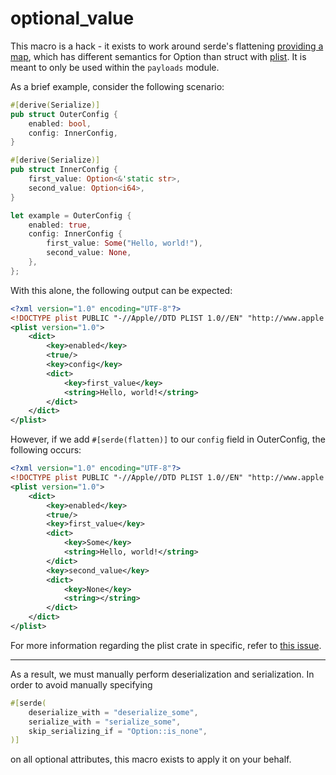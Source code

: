 # optional_value

This macro is a hack - it exists to work around serde's flattening [providing a map](https://github.com/serde-rs/serde/issues/1346), which has different semantics for Option than struct with [plist](https://docs.rs/plist/latest/plist/). It is meant to only be used within the `payloads` module.

As a brief example, consider the following scenario:
```rust
#[derive(Serialize)]
pub struct OuterConfig {
    enabled: bool,
    config: InnerConfig,
}

#[derive(Serialize)]
pub struct InnerConfig {
    first_value: Option<&'static str>,
    second_value: Option<i64>,
}

let example = OuterConfig {
    enabled: true,
    config: InnerConfig {
        first_value: Some("Hello, world!"),
        second_value: None,
    },
};
```
With this alone, the following output can be expected:
```xml
<?xml version="1.0" encoding="UTF-8"?>
<!DOCTYPE plist PUBLIC "-//Apple//DTD PLIST 1.0//EN" "http://www.apple.com/DTDs/PropertyList-1.0.dtd">
<plist version="1.0">
	<dict>
		<key>enabled</key>
		<true/>
		<key>config</key>
		<dict>
			<key>first_value</key>
			<string>Hello, world!</string>
		</dict>
	</dict>
</plist>
```

However, if we add `#[serde(flatten)]` to our `config` field in OuterConfig, the following occurs:
```xml
<?xml version="1.0" encoding="UTF-8"?>
<!DOCTYPE plist PUBLIC "-//Apple//DTD PLIST 1.0//EN" "http://www.apple.com/DTDs/PropertyList-1.0.dtd">
<plist version="1.0">
	<dict>
		<key>enabled</key>
		<true/>
		<key>first_value</key>
		<dict>
			<key>Some</key>
			<string>Hello, world!</string>
		</dict>
		<key>second_value</key>
		<dict>
			<key>None</key>
			<string></string>
		</dict>
	</dict>
</plist>
```

For more information regarding the plist crate in specific, refer to [this issue](https://github.com/ebarnard/rust-plist/pull/55#issuecomment-771113306).

---

As a result, we must manually perform deserialization and serialization. In order to avoid manually specifying
```rust
#[serde(
    deserialize_with = "deserialize_some",
    serialize_with = "serialize_some",
    skip_serializing_if = "Option::is_none",
)]
```
on all optional attributes, this macro exists to apply it on your behalf.
